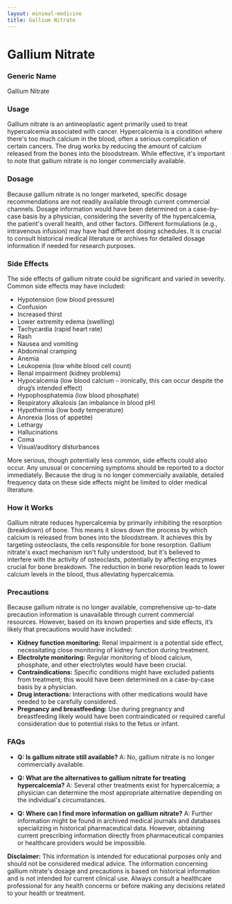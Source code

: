 ```yaml
---
layout: minimal-medicine
title: Gallium Nitrate
---
```


# Gallium Nitrate
### Generic Name
Gallium Nitrate

### Usage
Gallium nitrate is an antineoplastic agent primarily used to treat hypercalcemia associated with cancer.  Hypercalcemia is a condition where there's too much calcium in the blood, often a serious complication of certain cancers.  The drug works by reducing the amount of calcium released from the bones into the bloodstream.  While effective, it's important to note that gallium nitrate is no longer commercially available.

### Dosage
Because gallium nitrate is no longer marketed, specific dosage recommendations are not readily available through current commercial channels.  Dosage information would have been determined on a case-by-case basis by a physician, considering the severity of the hypercalcemia, the patient's overall health, and other factors. Different formulations (e.g., intravenous infusion) may have had different dosing schedules.  It is crucial to consult historical medical literature or archives for detailed dosage information if needed for research purposes.

### Side Effects
The side effects of gallium nitrate could be significant and varied in severity.  Common side effects may have included:

* Hypotension (low blood pressure)
* Confusion
* Increased thirst
* Lower extremity edema (swelling)
* Tachycardia (rapid heart rate)
* Rash
* Nausea and vomiting
* Abdominal cramping
* Anemia
* Leukopenia (low white blood cell count)
* Renal impairment (kidney problems)
* Hypocalcemia (low blood calcium – ironically, this can occur despite the drug’s intended effect)
* Hypophosphatemia (low blood phosphate)
* Respiratory alkalosis (an imbalance in blood pH)
* Hypothermia (low body temperature)
* Anorexia (loss of appetite)
* Lethargy
* Hallucinations
* Coma
* Visual/auditory disturbances


More serious, though potentially less common, side effects could also occur. Any unusual or concerning symptoms should be reported to a doctor immediately.  Because the drug is no longer commercially available, detailed frequency data on these side effects might be limited to older medical literature.

### How it Works
Gallium nitrate reduces hypercalcemia by primarily inhibiting the resorption (breakdown) of bone.  This means it slows down the process by which calcium is released from bones into the bloodstream.  It achieves this by targeting osteoclasts, the cells responsible for bone resorption.  Gallium nitrate's exact mechanism isn't fully understood, but it's believed to interfere with the activity of osteoclasts, potentially by affecting enzymes crucial for bone breakdown.  The reduction in bone resorption leads to lower calcium levels in the blood, thus alleviating hypercalcemia.

### Precautions
Because gallium nitrate is no longer available, comprehensive up-to-date precaution information is unavailable through current commercial resources.  However, based on its known properties and side effects, it’s likely that precautions would have included:

* **Kidney function monitoring:**  Renal impairment is a potential side effect, necessitating close monitoring of kidney function during treatment.
* **Electrolyte monitoring:**  Regular monitoring of blood calcium, phosphate, and other electrolytes would have been crucial.
* **Contraindications:**  Specific conditions might have excluded patients from treatment;  this would have been determined on a case-by-case basis by a physician.
* **Drug interactions:**  Interactions with other medications would have needed to be carefully considered.
* **Pregnancy and breastfeeding:**  Use during pregnancy and breastfeeding likely would have been contraindicated or required careful consideration due to potential risks to the fetus or infant.


### FAQs

* **Q: Is gallium nitrate still available?** A: No, gallium nitrate is no longer commercially available.

* **Q: What are the alternatives to gallium nitrate for treating hypercalcemia?** A:  Several other treatments exist for hypercalcemia; a physician can determine the most appropriate alternative depending on the individual's circumstances.

* **Q: Where can I find more information on gallium nitrate?** A:  Further information might be found in archived medical journals and databases specializing in historical pharmaceutical data.  However, obtaining current prescribing information directly from pharmaceutical companies or healthcare providers would be impossible.

**Disclaimer:**  This information is intended for educational purposes only and should not be considered medical advice.  The information concerning gallium nitrate's dosage and precautions is based on historical information and is not intended for current clinical use. Always consult a healthcare professional for any health concerns or before making any decisions related to your health or treatment.
